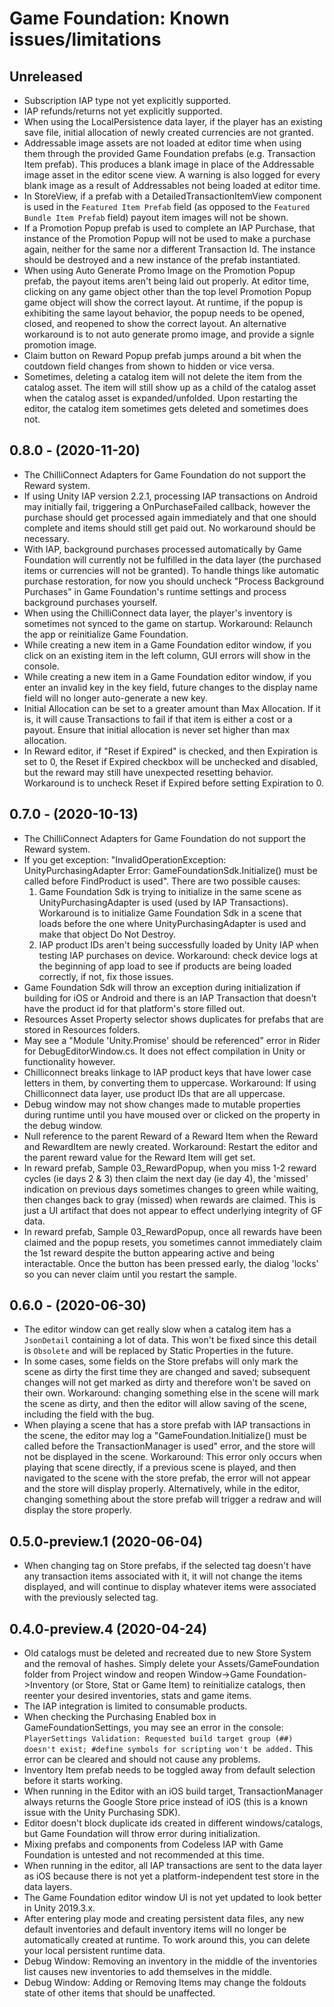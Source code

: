 # Game Foundation: Known issues/limitations

## Unreleased

* Subscription IAP type not yet explicitly supported.
* IAP refunds/returns not yet explicitly supported.
* When using the LocalPersistence data layer, if the player has an existing save file, initial allocation of newly created currencies are not granted.
* Addressable image assets are not loaded at editor time when using them through the provided Game Foundation prefabs (e.g. Transaction Item prefab). This produces a blank image in place of the Addressable image asset in the editor scene view. A warning is also logged for every blank image as a result of Addressables not being loaded at editor time.
* In StoreView, if a prefab with a DetailedTransactionItemView component is used in the `Featured Item Prefab` field (as opposed to the `Featured Bundle Item Prefab` field) payout item images will not be shown.
* If a Promotion Popup prefab is used to complete an IAP Purchase, that instance of the Promotion Popup will not be used to make a purchase again, neither for the same nor a different Transaction Id. The instance should be destroyed and a new instance of the prefab instantiated.
* When using Auto Generate Promo Image on the Promotion Popup prefab, the payout items aren't being laid out properly. At editor time, clicking on any game object other than the top level Promotion Popup game object will show the correct layout. At runtime, if the popup is exhibiting the same layout behavior, the popup needs to be opened, closed, and reopened to show the correct layout. An alternative workaround is to not auto generate promo image, and provide a signle promotion image.
* Claim button on Reward Popup prefab jumps around a bit when the coutdown field changes from shown to hidden or vice versa.
* Sometimes, deleting a catalog item will not delete the item from the catalog asset. The item will still show up as a child of the catalog asset when the catalog asset is expanded/unfolded. Upon restarting the editor, the catalog item sometimes gets deleted and sometimes does not.

## 0.8.0 - (2020-11-20)

* The ChilliConnect Adapters for Game Foundation do not support the Reward system.
* If using Unity IAP version 2.2.1, processing IAP transactions on Android may initially fail, triggering a OnPurchaseFailed callback, however the purchase should get processed again immediately and that one should complete and items should still get paid out. No workaround should be necessary.
* With IAP, background purchases processed automatically by Game Foundation will currently not be fulfilled in the data layer (the purchased items or currencies will not be granted). To handle things like automatic purchase restoration, for now you should uncheck "Process Background Purchases" in Game Foundation's runtime settings and process background purchases yourself.
* When using the ChilliConnect data layer, the player's inventory is sometimes not synced to the game on startup. Workaround: Relaunch the app or reinitialize Game Foundation.
* While creating a new item in a Game Foundation editor window, if you click on an existing item in the left column, GUI errors will show in the console.
* While creating a new item in a Game Foundation editor window, if you enter an invalid key in the key field, future changes to the display name field will no longer auto-generate a new key.
* Initial Allocation can be set to a greater amount than Max Allocation. If it is, it will cause Transactions to fail if that item is either a cost or a payout. Ensure that initial allocation is never set higher than max allocation.
* In Reward editor, if "Reset if Expired" is checked, and then Expiration is set to 0, the Reset if Expired checkbox will be unchecked and disabled, but the reward may still have unexpected resetting behavior. Workaround is to uncheck Reset if Expired before setting Expiration to 0.

## 0.7.0 - (2020-10-13)

* The ChilliConnect Adapters for Game Foundation do not support the Reward system.
* If you get exception: "InvalidOperationException: UnityPurchasingAdapter Error: GameFoundationSdk.Initialize() must be called before FindProduct is used". There are two possible causes:
  1) Game Foundation Sdk is trying to initialize in the same scene as UnityPurchasingAdapter is used (used by IAP Transactions). Workaround is to initialize Game Foundation Sdk in a scene that loads before the one where UnityPurchasingAdapter is used and make that object Do Not Destroy.
  1) IAP product IDs aren't being successfully loaded by Unity IAP when testing IAP purchases on device. Workaround: check device logs at the beginning of app load to see if products are being loaded correctly, if not, fix those issues.
* Game Foundation Sdk will throw an exception during initialization if building for iOS or Android and there is an IAP Transaction that doesn't have the product id for that platform's store filled out.
* Resources Asset Property selector shows duplicates for prefabs that are stored in Resources folders.
* May see a "Module 'Unity.Promise' should be referenced" error in Rider for DebugEditorWindow.cs. It does not effect compilation in Unity or functionality however.
* Chilliconnect breaks linkage to IAP product keys that have lower case letters in them, by converting them to uppercase. Workaround: If using Chilliconnect data layer, use product IDs that are all uppercase.
* Debug window may not show changes made to mutable properties during runtime until you have moused over or clicked on the property in the debug window.
* Null reference to the parent Reward of a Reward Item when the Reward and RewardItem are newly created. Workaround: Restart the editor and the parent reward value for the Reward Item will get set.
* In reward prefab, Sample 03_RewardPopup, when you miss 1-2 reward cycles (ie days 2 & 3) then claim the next day (ie day 4), the 'missed' indication on previous days sometimes changes to green while waiting, then changes back to gray (missed) when rewards are claimed. This is just a UI artifact that does not appear to effect underlying integrity of GF data.
* In reward prefab, Sample 03_RewardPopup, once all rewards have been claimed and the popup resets, you sometimes cannot immediately claim the 1st reward despite the button appearing active and being interactable.  Once the button has been pressed early, the dialog 'locks' so you can never claim until you restart the sample.

## 0.6.0 - (2020-06-30)

* The editor window can get really slow when a catalog item has a `JsonDetail` containing a lot of data.
  This won't be fixed since this detail is `Obsolete` and will be replaced by Static Properties in the future.
* In some cases, some fields on the Store prefabs will only mark the scene as dirty the first time they are changed and saved; subsequent changes will not get marked as dirty and therefore won't be saved on their own.
  Workaround: changing something else in the scene will mark the scene as dirty, and then the editor will allow saving of the scene, including the field with the bug.
* When playing a scene that has a store prefab with IAP transactions in the scene, the editor may log a "GameFoundation.Initialize() must be called before the TransactionManager is used" error, and the store will not be displayed in the scene.
  Workaround: This error only occurs when playing that scene directly, if a previous scene is played, and then navigated to the scene with the store prefab, the error will not appear and the store will display properly.
  Alternatively, while in the editor, changing something about the store prefab will trigger a redraw and will display the store properly.

## 0.5.0-preview.1 (2020-06-04)

* When changing tag on Store prefabs, if the selected tag doesn't have any transaction items associated with it, it will not change the items displayed, and will continue to display whatever items were associated with the previously selected tag.

## 0.4.0-preview.4 (2020-04-24)

* Old catalogs must be deleted and recreated due to new Store System and the removal of hashes.
Simply delete your Assets/GameFoundation folder from Project window and reopen Window->Game Foundation->Inventory (or Store, Stat or Game Item) to reinitialize catalogs, then reenter your desired inventories, stats and game items.
* The IAP integration is limited to consumable products.
* When checking the Purchasing Enabled box in GameFoundationSettings, you may see an error in the console: `PlayerSettings Validation: Requested build target group (##) doesn't exist; #define symbols for scripting won't be added.` This error can be cleared and should not cause any problems.
* Inventory Item prefab needs to be toggled away from default selection before it starts working.
* When running in the Editor with an iOS build target, TransactionManager always returns the Google Store price instead of iOS (this is a known issue with the Unity Purchasing SDK).
* Editor doesn't block duplicate ids created in different windows/catalogs, but Game Foundation will throw error during initialization.
* Mixing prefabs and components from Codeless IAP with Game Foundation is untested and not recommended at this time.
* When running in the editor, all IAP transactions are sent to the data layer as iOS because there is not yet a platform-independent test store in the data layers.
* The Game Foundation editor window UI is not yet updated to look better in Unity 2019.3.x.
* After entering play mode and creating persistent data files, any new default inventories and default inventory items will no longer be automatically created at runtime.
To work around this, you can delete your local persistent runtime data.
* Debug Window: Removing an inventory in the middle of the inventories list causes new inventories to add themselves in the middle.
* Debug Window: Adding or Removing Items may change the foldouts state of other items that should be unaffected.

